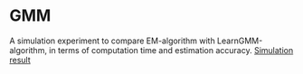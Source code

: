 # GMM
A simulation experiment to compare EM-algorithm with LearnGMM-algorithm, in terms of computation time and estimation accuracy.
[Simulation result](https://github.com/delin1997/GMM/simulation_result.html) 
